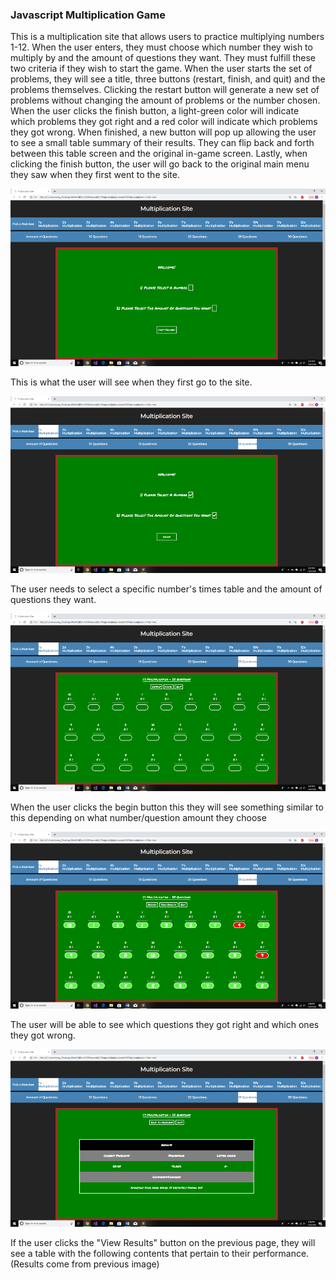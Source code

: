 <h3>Javascript Multiplication Game</h3>

<p>This is a multiplication site that allows users to practice multiplying numbers 1-12. When the user enters, they must choose which number they wish to multiply by and the amount of questions they want. They must fulfill these two criteria if they wish to start the game. When the user starts the set of problems, they will see a title, three buttons (restart, finish, and quit) and the problems themselves. Clicking the restart button will generate a new set of problems without changing the amount of problems or the number chosen. When the user clicks the finish button, a light-green color will indicate which problems they got right and a red color will indicate which problems they got wrong. When finished, a new button will pop up allowing the user to see a small table summary of their results. They can flip back and forth between this table screen and the original in-game screen. Lastly, when clicking the finish button, the user will go back to the original main menu they saw when they first went to the site.</p>

![1a](images/screenOne.png)

<p>This is what the user will see when they first go to the site.</p>

![1a](images/screenTwo.png)

<p>The user needs to select a specific number's times table and the amount of questions they want.</p>

![1a](images/screenThree.png)

<p>When the user clicks the begin button this they will see something similar to this depending on what number/question amount they choose</p>

![1a](images/screenFour.png)

<p>The user will be able to see which questions they got right and which ones they got wrong.</p>

![1a](images/screenFive.png)

<p>If the user clicks the "View Results" button on the previous page, they will see a table with the following contents that pertain to their performance. (Results come from previous image)</p>
